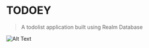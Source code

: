 # TODOEY

> A todolist application built using Realm Database


 ![Alt Text](http://g.recordit.co/VxMSwvuPEg.gif)
